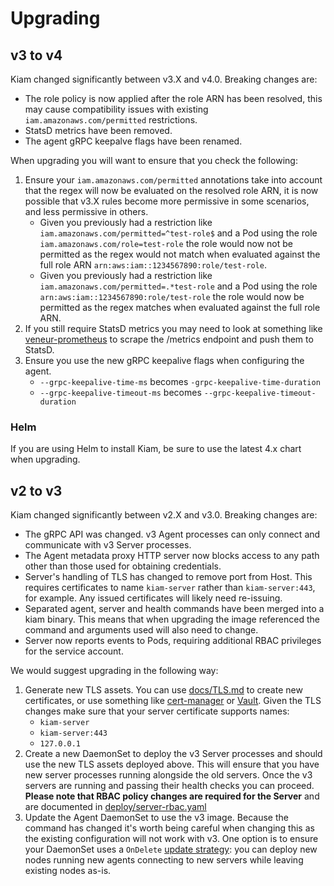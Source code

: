 # Upgrading

## v3 to v4

Kiam changed significantly between v3.X and v4.0. Breaking changes are:

- The role policy is now applied after the role ARN has been resolved, this may cause compatibility issues with existing `iam.amazonaws.com/permitted` restrictions.
- StatsD metrics have been removed.
- The agent gRPC keepalve flags have been renamed.

When upgrading you will want to ensure that you check the following:

1. Ensure your `iam.amazonaws.com/permitted` annotations take into account that the regex will now be evaluated on the resolved role ARN, it is now possible that v3.X rules become more permissive in some scenarios, and less permissive in others.
    * Given you previously had a restriction like `iam.amazonaws.com/permitted=^test-role$` and a Pod using the role `iam.amazonaws.com/role=test-role` the role would now not be permitted as the regex would not match when evaluated against the full role ARN `arn:aws:iam::1234567890:role/test-role`.
    * Given you previously had a restriction like `iam.amazonaws.com/permitted=.*test-role` and a Pod using the role `arn:aws:iam::1234567890:role/test-role` the role would now be permitted as the regex matches when evaluated against the full role ARN.
2. If you still require StatsD metrics you may need to look at something like [veneur-prometheus](https://github.com/stripe/veneur/tree/master/cmd/veneur-prometheus) to scrape the /metrics endpoint and push them to StatsD.
3. Ensure you use the new gRPC keepalive flags when configuring the agent.
    * `--grpc-keepalive-time-ms` becomes `-grpc-keepalive-time-duration`
    * `--grpc-keepalive-timeout-ms` becomes `--grpc-keepalive-timeout-duration`

### Helm

If you are using Helm to install Kiam, be sure to use the latest 4.x chart when upgrading.

## v2 to v3

Kiam changed significantly between v2.X and v3.0. Breaking changes are:

* The gRPC API was changed. v3 Agent processes can only connect and communicate with v3 Server processes.
* The Agent metadata proxy HTTP server now blocks access to any path other than those used for obtaining credentials.
* Server's handling of TLS has changed to remove port from Host. This requires certificates to name `kiam-server` rather than `kiam-server:443`, for example. Any issued certificates will likely need re-issuing.
* Separated agent, server and health commands have been merged into a kiam binary. This means that when upgrading the image referenced the command and arguments used will also need to change.
* Server now reports events to Pods, requiring additional RBAC privileges for the service account.

We would suggest upgrading in the following way:

1. Generate new TLS assets. You can use [docs/TLS.md](TLS.md) to create new certificates, or use something like [cert-manager](https://github.com/jetstack/cert-manager) or [Vault](https://vaultproject.io). Given the TLS changes make sure that your server certificate supports names:
    * `kiam-server`
    * `kiam-server:443`
    * `127.0.0.1`
2. Create a new DaemonSet to deploy the v3 Server processes and should use the new TLS assets deployed above. This will ensure that you have new server processes running alongside the old servers. Once the v3 servers are running and passing their health checks you can proceed. **Please note that RBAC policy changes are required for the Server** and are documented in [deploy/server-rbac.yaml](../deploy/server-rbac.yaml)
3. Update the Agent DaemonSet to use the v3 image. Because the command has changed it's worth being careful when changing this as the existing configuration will not work with v3. One option is to ensure your DaemonSet uses a `OnDelete` [update strategy](https://kubernetes.io/docs/tasks/manage-daemon/update-daemon-set/#daemonset-update-strategy): you can deploy new nodes running new agents connecting to new servers while leaving existing nodes as-is.
